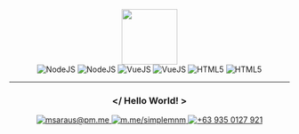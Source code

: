 <div id="header" align="center">
  <img src="https://media.giphy.com/media/M9gbBd9nbDrOTu1Mqx/giphy.gif" width="100"/>
</div>
<div id="badges" align="center">
    <img src="https://img.shields.io/badge/Javascript-brown" alt="NodeJS"/>
    <img src="https://img.shields.io/badge/Node-JS-brightgreen" alt="NodeJS"/>
    <img src="https://img.shields.io/badge/Vue-JS-orange" alt="VueJS"/>
    <img src="https://img.shields.io/badge/Quasar-Framework-blue" alt="VueJS"/>
    <img src="https://img.shields.io/badge/HTML-5-red" alt="HTML5"/>
    <img src="https://img.shields.io/badge/CSS-3-yellow" alt="HTML5"/>
</div>

<hr/>

<div align="center">

### </ Hello World! >

<a href="mailto:msaraus@pm.me">
    <img src="https://img.shields.io/badge/msaraus-@pm.me-darkgreen?logo=minutemailer&logoColor=lightgreen" alt="msaraus@pm.me"/> 
</a>
<a href="//m.me/simplemnm">
    <img src="https://img.shields.io/badge/m.me-/simplemnm-blue?logo=messenger" alt="m.me/simplemnm"/>
</a>
<a href="tel:+639350127921">
    <img src="https://img.shields.io/badge/+63 935 0127 921-grey?logo=telegram" alt="+63 935 0127 921"/>
</a>

</div>
